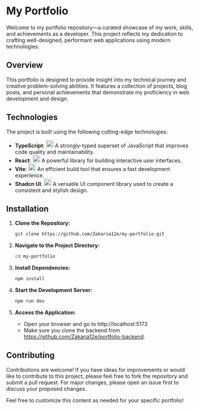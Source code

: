 # My Portfolio

Welcome to my portfolio repository—a curated showcase of my work, skills, and achievements as a developer. This project reflects my dedication to crafting well-designed, performant web applications using modern technologies.


## Overview

This portfolio is designed to provide insight into my technical journey and creative problem-solving abilities. It features a collection of projects, blog posts, and personal achievements that demonstrate my proficiency in web development and design.

## Technologies

The project is built using the following cutting-edge technologies:

- **TypeScript**:  <img src="https://raw.githubusercontent.com/remojansen/logo.ts/master/ts.png" alt="TypeScript Icon" width="20" /> A strongly-typed superset of JavaScript that improves code quality and maintainability.
- **React**:  <img src="https://upload.wikimedia.org/wikipedia/commons/a/a7/React-icon.svg" alt="React Icon" width="20" /> A powerful library for building interactive user interfaces.
- **Vite**: <img src="https://vitejs.dev/logo.svg" alt="Vite Icon" width="20" /> An efficient build tool that ensures a fast development experience.
- **Shadcn UI**:  <img src="https://images.seeklogo.com/logo-png/51/1/shadcn-ui-logo-png_seeklogo-519786.png"  width="20" />  A versatile UI component library used to create a consistent and stylish design.

## Installation

1. **Clone the Repository:**

   ```bash
   git clone https://github.com/Zakaria12e/my-portfolio.git

2. **Navigate to the Project Directory:**

   ```bash
   cd my-portfolio

3. **Install Dependencies:**

   ```bash
   npm install

4. **Start the Development Server:**

   ```bash
   npm run dev

5. **Access the Application:**

   - Open your browser and go to http://localhost:5173
   - Make sure you clone the backend from https://github.com/Zakaria12e/portfolio-backend.

## Contributing

Contributions are welcome! If you have ideas for improvements or would like to contribute to this project, please feel free to fork the repository and submit a pull request. For major changes, please open an issue first to discuss your proposed changes.


Feel free to customize this content as needed for your specific portfolio!

